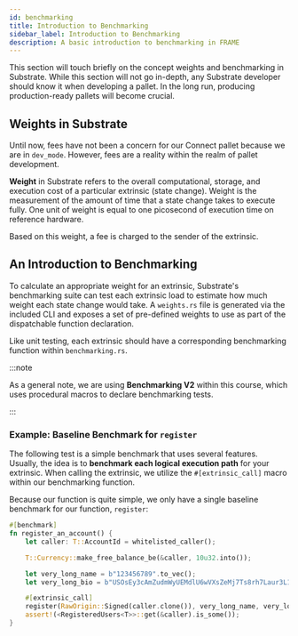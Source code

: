 ```yaml
---
id: benchmarking
title: Introduction to Benchmarking
sidebar_label: Introduction to Benchmarking
description: A basic introduction to benchmarking in FRAME
---
```


This section will touch briefly on the concept weights and benchmarking in Substrate.  While this section will not go in-depth, any Substrate developer should know it when developing a pallet.  In the long run, producing production-ready pallets will become crucial.

## Weights in Substrate

Until now, fees have not been a concern for our Connect pallet because we are in `dev_mode`.  However, fees are a reality within the realm of pallet development. 

**Weight** in Substrate refers to the overall computational, storage, and execution cost of a particular extrinsic (state change).  Weight is the measurement of the amount of time that a state change takes to execute fully.  One unit of weight is equal to one picosecond of execution time on reference hardware.  

Based on this weight, a fee is charged to the sender of the extrinsic.

## An Introduction to Benchmarking

To calculate an appropriate weight for an extrinsic, Substrate's benchmarking suite can test each extrinsic load to estimate how much weight each state change would take.  A `weights.rs` file is generated via the included CLI and exposes a set of pre-defined weights to use as part of the dispatchable function declaration.

Like unit testing, each extrinsic should have a corresponding benchmarking function within `benchmarking.rs`.

:::note

As a general note, we are using **Benchmarking V2** within this course, which uses procedural macros to declare benchmarking tests.

:::

### Example: Baseline Benchmark for `register`

The following test is a simple benchmark that uses several features. Usually, the idea is to **benchmark each logical execution path** for your extrinsic. When calling the extrinsic, we utilize the `#[extrinsic_call]` macro within our benchmarking function.

Because our function is quite simple, we only have a single baseline benchmark for our function, `register`:

```rust
#[benchmark]
fn register_an_account() {
    let caller: T::AccountId = whitelisted_caller();

    T::Currency::make_free_balance_be(&caller, 10u32.into());

    let very_long_name = b"123456789".to_vec();
    let very_long_bio = b"USOsEy3cAmZudmWyUEMdlU6wVXsZeMj7Ts8rh7Laur3L1ZpvvorGOcZw17mDGtNhmxqYRnANsOxhhfauuRxJhz1PRtHKoXai0i3lT0cTFqpCGODLvRxk8MOiMmVMdoylxwXYMVMwoYuZJQStM9t8k4m9aESUQ5rcCkH408t9s4Yz3WfyvbZfF5bROFgrHug9uk4Iar7Q".to_vec();

    #[extrinsic_call]
    register(RawOrigin::Signed(caller.clone()), very_long_name, very_long_bio);
    assert!(<RegisteredUsers<T>>::get(&caller).is_some());
}
```